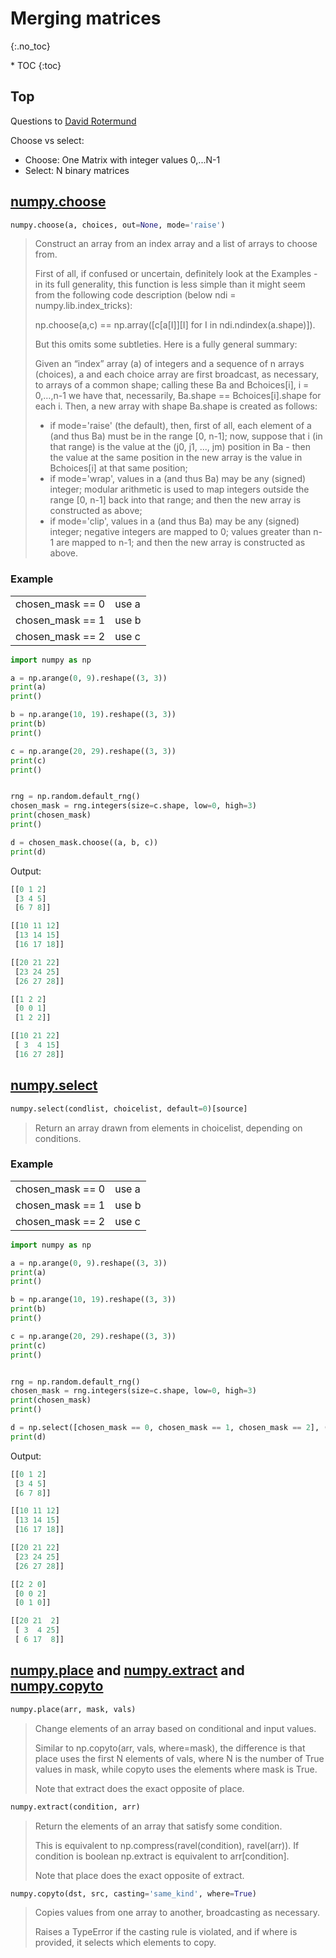 # Merging matrices
{:.no_toc}

<nav markdown="1" class="toc-class">
* TOC
{:toc}
</nav>

## Top

Questions to [David Rotermund](mailto:davrot@uni-bremen.de)

Choose vs select:​
* Choose: One Matrix with integer values 0,...N-1​
* Select: N binary matrices ​


## [numpy.choose](https://numpy.org/doc/stable/reference/generated/numpy.choose.html#numpy-choose)

```python
numpy.choose(a, choices, out=None, mode='raise')
```

> Construct an array from an index array and a list of arrays to choose from.
> 
> First of all, if confused or uncertain, definitely look at the Examples - in its full generality, this function is less simple than it might seem from the following code description (below ndi = numpy.lib.index_tricks):
> 
> np.choose(a,c) == np.array([c[a[I]][I] for I in ndi.ndindex(a.shape)]).
> 
> But this omits some subtleties. Here is a fully general summary:
> 
> Given an “index” array (a) of integers and a sequence of n arrays (choices), a and each choice array are first broadcast, as necessary, to arrays of a common shape; calling these Ba and Bchoices[i], i = 0,…,n-1 we have that, necessarily, Ba.shape == Bchoices[i].shape for each i. Then, a new array with shape Ba.shape is created as follows:
> * if mode='raise' (the default), then, first of all, each element of a (and thus Ba) must be in the range [0, n-1]; now, suppose that i (in that range) is the value at the (j0, j1, ..., jm) position in Ba - then the value at the same position in the new array is the value in Bchoices[i] at that same position;
> * if mode='wrap', values in a (and thus Ba) may be any (signed) integer; modular arithmetic is used to map integers outside the range [0, n-1] back into that range; and then the new array is constructed as above;
> * if mode='clip', values in a (and thus Ba) may be any (signed) integer; negative integers are mapped to 0; values greater than n-1 are mapped to n-1; and then the new array is constructed as above.

### Example

|||
|---|---|
|chosen_mask == 0| use a|
|chosen_mask == 1| use b|
|chosen_mask == 2| use c|

```python
import numpy as np

a = np.arange(0, 9).reshape((3, 3))
print(a)
print()

b = np.arange(10, 19).reshape((3, 3))
print(b)
print()

c = np.arange(20, 29).reshape((3, 3))
print(c)
print()


rng = np.random.default_rng()
chosen_mask = rng.integers(size=c.shape, low=0, high=3)
print(chosen_mask)
print()

d = chosen_mask.choose((a, b, c))
print(d)
```

Output: 

```python
[[0 1 2]
 [3 4 5]
 [6 7 8]]

[[10 11 12]
 [13 14 15]
 [16 17 18]]

[[20 21 22]
 [23 24 25]
 [26 27 28]]

[[1 2 2]
 [0 0 1]
 [1 2 2]]

[[10 21 22]
 [ 3  4 15]
 [16 27 28]]
```

## [numpy.select](https://numpy.org/doc/stable/reference/generated/numpy.select.html)

```python
numpy.select(condlist, choicelist, default=0)[source]
```

> Return an array drawn from elements in choicelist, depending on conditions.

### Example

|||
|---|---|
|chosen_mask == 0| use a|
|chosen_mask == 1| use b|
|chosen_mask == 2| use c|

```python
import numpy as np

a = np.arange(0, 9).reshape((3, 3))
print(a)
print()

b = np.arange(10, 19).reshape((3, 3))
print(b)
print()

c = np.arange(20, 29).reshape((3, 3))
print(c)
print()


rng = np.random.default_rng()
chosen_mask = rng.integers(size=c.shape, low=0, high=3)
print(chosen_mask)
print()

d = np.select([chosen_mask == 0, chosen_mask == 1, chosen_mask == 2], (a, b, c))
print(d)
```

Output:

```python
[[0 1 2]
 [3 4 5]
 [6 7 8]]

[[10 11 12]
 [13 14 15]
 [16 17 18]]

[[20 21 22]
 [23 24 25]
 [26 27 28]]

[[2 2 0]
 [0 0 2]
 [0 1 0]]

[[20 21  2]
 [ 3  4 25]
 [ 6 17  8]]
```

## [numpy.place](https://numpy.org/doc/stable/reference/generated/numpy.place.html) and [numpy.extract](https://numpy.org/doc/stable/reference/generated/numpy.extract.html) and [numpy.copyto](https://numpy.org/doc/stable/reference/generated/numpy.copyto.html)

```python
numpy.place(arr, mask, vals)
```

> Change elements of an array based on conditional and input values.
>
> Similar to np.copyto(arr, vals, where=mask), the difference is that place uses the first N elements of vals, where N is the number of True values in mask, while copyto uses the elements where mask is True.
>
> Note that extract does the exact opposite of place.


```python
numpy.extract(condition, arr)
```

> Return the elements of an array that satisfy some condition.
> 
> This is equivalent to np.compress(ravel(condition), ravel(arr)). If condition is boolean np.extract is equivalent to arr[condition].
> 
> Note that place does the exact opposite of extract.


```python
numpy.copyto(dst, src, casting='same_kind', where=True)
```

> Copies values from one array to another, broadcasting as necessary.
> 
> Raises a TypeError if the casting rule is violated, and if where is provided, it selects which elements to copy.


